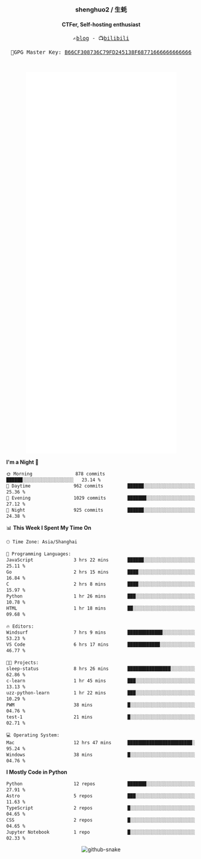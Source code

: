 <h3 align="center"> shenghuo2 / 生蚝 </h3>
<h4 align="center" >CTFer, Self-hosting enthusiast</h3>


<p align="center">
  <samp>
    ✍️<a href="https://blog.shenghuo2.top/">blog</a> -
    📺<a href="https://space.bilibili.com/85894935">bilibili</a>
  </samp>
</p>
<p align="center">
  <samp>
     🔐GPG Master Key: <a align="center" href="https://github.com/shenghuo2.gpg">B66CF308736C79FD245138F68771666666666666</a>
  </samp>
</p>
<br>
<p align="center">
  <a href="https://github.com/shenghuo2">
    <img width="400" align="top" src="https://github.com/shenghuo2/shenghuo2/blob/main/metrics.left.svg" />
  </a>
  <a href="https://github.com/shenghuo2">
    <img width="400" align="top" src="https://github.com/shenghuo2/shenghuo2/blob/main/metrics.right.svg" />
  </a>
</p>


<!--START_SECTION:waka-->
**I'm a Night 🦉** 

```text
🌞 Morning                878 commits         ██████░░░░░░░░░░░░░░░░░░░   23.14 % 
🌆 Daytime                962 commits         ██████░░░░░░░░░░░░░░░░░░░   25.36 % 
🌃 Evening                1029 commits        ███████░░░░░░░░░░░░░░░░░░   27.12 % 
🌙 Night                  925 commits         ██████░░░░░░░░░░░░░░░░░░░   24.38 % 
```


📊 **This Week I Spent My Time On** 

```text
🕑︎ Time Zone: Asia/Shanghai

💬 Programming Languages: 
JavaScript               3 hrs 22 mins       ██████░░░░░░░░░░░░░░░░░░░   25.11 % 
Go                       2 hrs 15 mins       ████░░░░░░░░░░░░░░░░░░░░░   16.84 % 
C                        2 hrs 8 mins        ████░░░░░░░░░░░░░░░░░░░░░   15.97 % 
Python                   1 hr 26 mins        ███░░░░░░░░░░░░░░░░░░░░░░   10.78 % 
HTML                     1 hr 18 mins        ██░░░░░░░░░░░░░░░░░░░░░░░   09.68 % 

🔥 Editors: 
Windsurf                 7 hrs 9 mins        █████████████░░░░░░░░░░░░   53.23 % 
VS Code                  6 hrs 17 mins       ████████████░░░░░░░░░░░░░   46.77 % 

🐱‍💻 Projects: 
sleep-status             8 hrs 26 mins       ████████████████░░░░░░░░░   62.86 % 
c-learn                  1 hr 45 mins        ███░░░░░░░░░░░░░░░░░░░░░░   13.13 % 
uzz-python-learn         1 hr 22 mins        ███░░░░░░░░░░░░░░░░░░░░░░   10.29 % 
PWM                      38 mins             █░░░░░░░░░░░░░░░░░░░░░░░░   04.76 % 
test-1                   21 mins             █░░░░░░░░░░░░░░░░░░░░░░░░   02.71 % 

💻 Operating System: 
Mac                      12 hrs 47 mins      ████████████████████████░   95.24 % 
Windows                  38 mins             █░░░░░░░░░░░░░░░░░░░░░░░░   04.76 % 
```

**I Mostly Code in Python** 

```text
Python                   12 repos            ███████░░░░░░░░░░░░░░░░░░   27.91 % 
Astro                    5 repos             ███░░░░░░░░░░░░░░░░░░░░░░   11.63 % 
TypeScript               2 repos             █░░░░░░░░░░░░░░░░░░░░░░░░   04.65 % 
CSS                      2 repos             █░░░░░░░░░░░░░░░░░░░░░░░░   04.65 % 
Jupyter Notebook         1 repo              █░░░░░░░░░░░░░░░░░░░░░░░░   02.33 % 
```




<!--END_SECTION:waka-->


<div align="center">
  <picture>
    <source media="(prefers-color-scheme: dark)" srcset="https://gist.githubusercontent.com/shenghuo2/bfce20b14ab0484cef03bae6e60e0b3a/raw/github-snake-dark.svg" />
    <source media="(prefers-color-scheme: light)" srcset="https://gist.githubusercontent.com/shenghuo2/bfce20b14ab0484cef03bae6e60e0b3a/raw/github-snake.svg" />
    <img alt="github-snake" src="https://gist.githubusercontent.com/shenghuo2/bfce20b14ab0484cef03bae6e60e0b3a/raw/github-snake.svg" />
  </picture>
</div>

<!--
**shenghuo2/shenghuo2** is a ✨ _special_ ✨ repository because its `README.md` (this file) appears on your GitHub profile.

Here are some ideas to get you started:

- 🔭 I’m currently working on ...
- 🌱 I’m currently learning ...
- 👯 I’m looking to collaborate on ...
- 🤔 I’m looking for help with ...
- 💬 Ask me about ...
- 📫 How to reach me: ...
- 😄 Pronouns: ...
- ⚡ Fun fact: ...
-->
